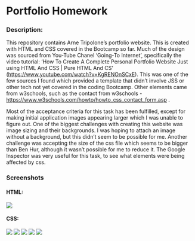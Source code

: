 # Portfolio Homework

### Description:
This repository contains Arne Tripolone’s portfolio website. This is created with HTML and CSS covered in the Bootcamp so far. 
Much of the design was sourced from You-Tube Chanel ‘Going-To Internet’, specifically the video tutorial: ‘How To Create A Complete Personal Portfolio Website Just using HTML And CSS | Pure HTML And CS’ (https://www.youtube.com/watch?v=KgRENOnSCxE). 
This was one of the few sources I found which provided a template that didn’t involve JSS or other tech not yet covered in the coding Bootcamp. 
Other elements came from w3schools, such as the contact from w3schools - https://www.w3schools.com/howto/howto_css_contact_form.asp . 

Most of the acceptance criteria for this task has been fulfilled, except for making initial application images appearing larger which I was unable to figure out. 
One of the biggest challenges with creating this website was image sizing and their backgrounds. 
I was hoping to attach an image without a background, but this didn’t seem to be possible for me. 
Another challenge was accepting the size of the css file which seems to be bigger than Ben Hur, although it wasn’t possible for me to reduce it. The Google Inspector was very useful for this task, to see what elements were being affected by css.

### Screenshots
#### HTML:
![](images/html-screenshot.png)

#### CSS:
![](images/css-screenshot-1.png)
![](images/css-screenshot-2.png)
![](images/css-screenshot-3.png)
![](images/css-screenshot-4.png)
![](images/css-screenshot-5.png)
